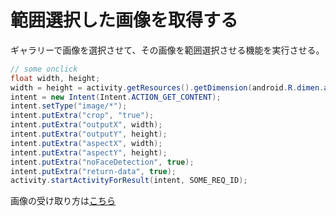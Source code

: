 # 範囲選択した画像を取得する

ギャラリーで画像を選択させて、その画像を範囲選択させる機能を実行させる。

```java
// some onclick
float width, height;
width = height = activity.getResources().getDimension(android.R.dimen.app_icon_size);
intent = new Intent(Intent.ACTION_GET_CONTENT);
intent.setType("image/*");
intent.putExtra("crop", "true");
intent.putExtra("outputX", width);
intent.putExtra("outputY", height);
intent.putExtra("aspectX", width);
intent.putExtra("aspectY", height);
intent.putExtra("noFaceDetection", true);
intent.putExtra("return-data", true);
activity.startActivityForResult(intent, SOME_REQ_ID);
```

画像の受け取り方は[こちら](retrieve-image-data-from-gallery.md)
